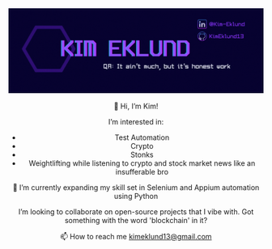 <div align="center">
  <img src="images/header.gif" alt="Kim Eklund's Header"></a>

👋 Hi, I’m Kim!

I’m interested in:
- Test Automation
- Crypto 
- Stonks
- Weightlifting while listening to crypto and stock market news like an insufferable bro

🌱 I’m currently expanding my skill set in Selenium and Appium automation using Python

I’m looking to collaborate on open-source projects that I vibe with. Got something with the word 'blockchain' in it? 

📫 How to reach me kimeklund13@gmail.com

<!---
KimEklund13/KimEklund13 is a ✨ special ✨ repository because its `README.md` (this file) appears on your GitHub profile.
You can click the Preview link to take a look at your changes.
--->
